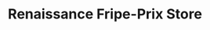 ---
title: "Renaissance Fripe-Prix Store"
url: /montreal/renaissance-fripe-prix-store/
shop: Gebrauchtwaren
---